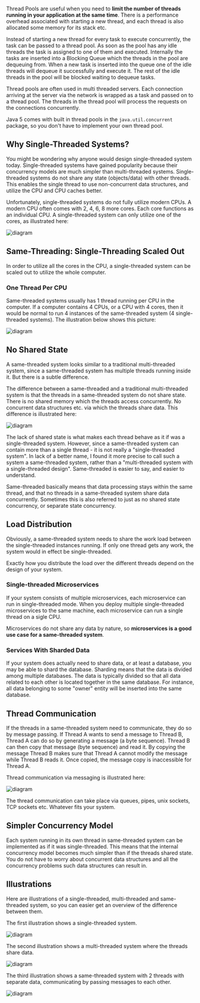 Thread Pools are useful when you need to **limit the number of threads running in your application at the same time**.
There is a performance overhead associated with starting a new thread, and each thread is also allocated some memory for
its stack etc.

Instead of starting a new thread for every task to execute concurrently, the task can be passed to a thread pool. As
soon as the pool has any idle threads the task is assigned to one of them and executed. Internally the tasks are
inserted into a Blocking Queue which the threads in the pool are dequeuing from. When a new task is inserted into the
queue one of the idle threads will dequeue it successfully and execute it. The rest of the idle threads in the pool will
be blocked waiting to dequeue tasks.

Thread pools are often used in multi threaded servers. Each connection arriving at the server via the network is wrapped
as a task and passed on to a thread pool. The threads in the thread pool will process the requests on the connections
concurrently.

Java 5 comes with built in thread pools in the `java.util.concurrent` package, so you don't have to implement your own
thread pool.

## Why Single-Threaded Systems?

You might be wondering why anyone would design single-threaded system today. Single-threaded systems have gained
popularity because their concurrency models are much simpler than multi-threaded systems. Single-threaded systems do not
share any state (objects/data) with other threads. This enables the single thread to use non-concurrent data structures,
and utilize the CPU and CPU caches better.

Unfortunately, single-threaded systems do not fully utilize modern CPUs. A modern CPU often comes with 2, 4, 6, 8 more
cores. Each core functions as an individual CPU. A single-threaded system can only utilize one of the cores, as
illustrated here:

![diagram](../images/same-threading-0.png)

## Same-Threading: Single-Threading Scaled Out

In order to utilize all the cores in the CPU, a single-threaded system can be scaled out to utilize the whole computer.

### One Thread Per CPU

Same-threaded systems usually has 1 thread running per CPU in the computer. If a computer contains 4 CPUs, or a CPU with
4 cores, then it would be normal to run 4 instances of the same-threaded system (4 single-threaded systems). The
illustration below shows this picture:

![diagram](../images/same-threading-0-1.png)

## No Shared State

A same-threaded system looks similar to a traditional multi-threaded system, since a same-threaded system has multiple
threads running inside it. But there is a subtle difference.

The difference between a same-threaded and a traditional multi-threaded system is that the threads in a same-threaded
system do not share state. There is no shared memory which the threads access concurrently. No concurrent data
structures etc. via which the threads share data. This difference is illustrated here:

![diagram](../images/same-threading-4.png)

The lack of shared state is what makes each thread behave as it if was a single-threaded system. However, since a
same-threaded system can contain more than a single thread - it is not really a "single-threaded system". In lack of a
better name, I found it more precise to call such a system a same-threaded system, rather than a "multi-threaded system
with a single-threaded design". Same-threaded is easier to say, and easier to understand.

Same-threaded basically means that data processing stays within the same thread, and that no threads in a same-threaded
system share data concurrently. Sometimes this is also referred to just as no shared state concurrency, or separate
state concurrency.

## Load Distribution

Obviously, a same-threaded system needs to share the work load between the single-threaded instances running. If only
one thread gets any work, the system would in effect be single-threaded.

Exactly how you distribute the load over the different threads depend on the design of your system.

### Single-threaded Microservices

If your system consists of multiple microservices, each microservice can run in single-threaded mode. When you deploy
multiple single-threaded microservices to the same machine, each microservice can run a single thread on a sigle CPU.

Microservices do not share any data by nature, so **microservices is a good use case for a same-threaded system**.

### Services With Sharded Data

If your system does actually need to share data, or at least a database, you may be able to shard the database. Sharding
means that the data is divided among multiple databases. The data is typically divided so that all data related to each
other is located together in the same database. For instance, all data belonging to some "owner" entity will be inserted
into the same database.

## Thread Communication

If the threads in a same-threaded system need to communicate, they do so by message passing. If Thread A wants to send a
message to Thread B, Thread A can do so by generating a message (a byte sequence). Thread B can then copy that message
(byte sequence) and read it. By copying the message Thread B makes sure that Thread A cannot modify the message while
Thread B reads it. Once copied, the message copy is inaccessible for Thread A.

Thread communication via messaging is illustrated here:

![diagram](../images/same-threading-5.png)

The thread communication can take place via queues, pipes, unix sockets, TCP sockets etc. Whatever fits your system.

## Simpler Concurrency Model

Each system running in its own thread in same-threaded system can be implemented as if it was single-threaded. This
means that the internal concurrency model becomes much simpler than if the threads shared state. You do not have to
worry about concurrent data structures and all the concurrency problems such data structures can result in.

## Illustrations

Here are illustrations of a single-threaded, multi-threaded and same-threaded system, so you can easier get an overview
of the difference between them.

The first illustration shows a single-threaded system.

![diagram](../images/same-threading-1.png)

The second illustration shows a multi-threaded system where the threads share data.

![diagram](../images/same-threading-2.png)

The third illustration shows a same-threaded system with 2 threads with separate data, communicating by passing
messages to each other.

![diagram](../images/same-threading-3.png)
